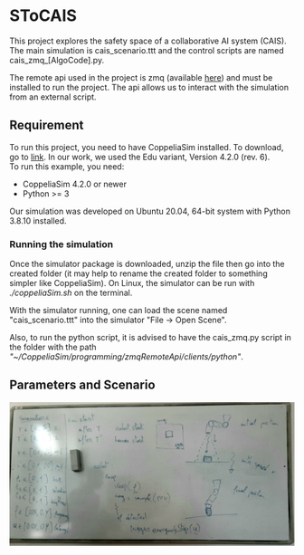 # SToCAIS
This project explores the safety space of a collaborative AI system (CAIS). The main simulation is cais\_scenario.ttt and the control scripts are named cais\_zmq\_\[AlgoCode].py.<br>

The remote api used in the project is zmq (available [here](https://www.coppeliarobotics.com/helpFiles/en/zmqRemoteApiOverview.htm)) and must be installed to run the project. The api allows us to interact with the simulation from an external script.<br>

## Requirement
To run this project, you need to have CoppeliaSim installed. To download, go to [link](https://www.coppeliarobotics.com/downloads). In our work, we used the Edu variant, Version 4.2.0 (rev. 6).<br>
To run this example, you need:
- CoppeliaSim 4.2.0 or newer 
- Python >= 3

Our simulation was developed on Ubuntu 20.04, 64-bit system with Python 3.8.10 installed.

### Running the simulation
Once the simulator package is downloaded, unzip the file then go into the created folder (it may help to rename the created folder to something simpler like CoppeliaSim). On Linux, the simulator can be run with _./coppeliaSim.sh_ on the terminal.<br>

With the simulator running, one can load the scene named "cais_scenario.ttt" into the simulator "File -> Open Scene".<br>

Also, to run the python script, it is advised to have the cais\_zmq.py script in the folder with the path _"~/CoppeliaSim/programming/zmqRemoteApi/clients/python"_.


## Parameters and Scenario
![](new_search_parameters.jpg)
